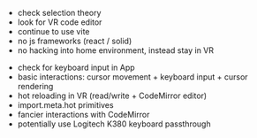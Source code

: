+ check selection theory
+ look for VR code editor
+ continue to use vite
+ no js frameworks (react / solid)
+ no hacking into home environment, instead stay in VR
- check for keyboard input in App
- basic interactions: cursor movement + keyboard input + cursor rendering
- hot reloading in VR (read/write + CodeMirror editor)
- import.meta.hot primitives
- fancier interactions with CodeMirror
- potentially use Logitech K380 keyboard passthrough
